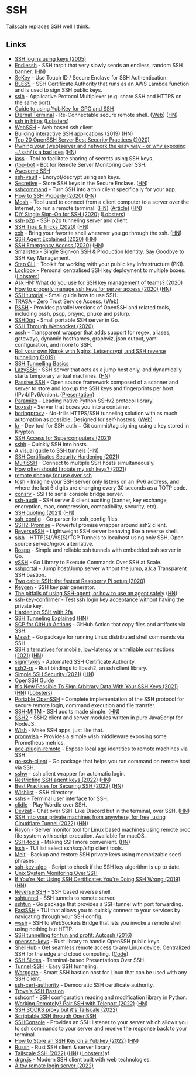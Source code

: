 # SSH

[Tailscale](https://tailscale.com/) replaces SSH well I think.

## Links

- [SSH logins using keys (2005)](http://alblue.bandlem.com/2005/08/howto-ssh-logins-using-keys.html)
- [Endlessh](https://github.com/skeeto/endlessh) - SSH tarpit that very slowly sends an endless, random SSH banner. ([HN](https://news.ycombinator.com/item?id=24491453))
- [SeKey](https://github.com/sekey/sekey) - Use Touch ID / Secure Enclave for SSH Authentication.
- [BLESS](https://github.com/Netflix/bless) - SSH Certificate Authority that runs as an AWS Lambda function and is used to sign SSH public keys.
- [sslh](https://github.com/yrutschle/sslh) - Applicative Protocol Multiplexer (e.g. share SSH and HTTPS on the same port).
- [Guide to using YubiKey for GPG and SSH](https://github.com/drduh/YubiKey-Guide)
- [Eternal Terminal](https://github.com/MisterTea/EternalTerminal) - Re-Connectable secure remote shell. ([Web](https://eternalterminal.dev/)) ([HN](https://news.ycombinator.com/item?id=21640200))
- [ssh in https](https://flak.tedunangst.com/post/ssh-in-https) ([Lobsters](https://lobste.rs/s/xzztac/ssh_https))
- [WebSSH](https://github.com/huashengdun/webssh) - Web based ssh client.
- [Building interactive SSH applications (2019)](https://drewdevault.com/2019/09/02/Interactive-SSH-programs.html) ([HN](https://news.ycombinator.com/item?id=20857362))
- [Top 20 OpenSSH Server Best Security Practices (2020)](https://www.cyberciti.biz/tips/linux-unix-bsd-openssh-server-best-practices.html)
- [Pwning your (web)server and network the easy way - or why exposing ~/.ssh/ is a bad idea](https://0day.work/pwning-your-web-server-and-network-the-easy-way-or-why-exposing-ssh-is-a-bad-idea/) ([HN](https://news.ycombinator.com/item?id=22068070))
- [jass](https://github.com/jschauma/jass) - Tool to facilitate sharing of secrets using SSH keys.
- [rtop-bot](https://github.com/rapidloop/rtop-bot) - Bot for Remote Server Monitoring over SSH.
- [Awesome SSH](https://github.com/moul/awesome-ssh)
- [ssh-vault](https://github.com/ssh-vault/ssh-vault) - Encrypt/decrypt using ssh keys.
- [Secretive](https://github.com/maxgoedjen/secretive) - Store SSH keys in the Secure Enclave. ([HN](https://news.ycombinator.com/item?id=23664129))
- [sshcommand](https://github.com/dokku/sshcommand) - Turn SSH into a thin client specifically for your app.
- [How to SSH Properly (2020)](https://gravitational.com/blog/how-to-ssh-properly/) ([HN](https://news.ycombinator.com/item?id=22750850))
- [Mosh](https://mosh.org/) - Tool used to connect from a client computer to a server over the Internet, to run a remote terminal. ([HN](https://news.ycombinator.com/item?id=22810589)) ([Article](https://www.jefftk.com/p/mosh)) ([HN](https://news.ycombinator.com/item?id=28150287))
- [DIY Single Sign-On for SSH (2020)](https://smallstep.com/blog/diy-single-sign-on-for-ssh/) ([Lobsters](https://lobste.rs/s/jrynqk/diy_single_sign_on_for_ssh))
- [ssh-p2p](https://github.com/nobonobo/ssh-p2p) - SSH p2p tunneling server and client.
- [SSH Tips & Tricks (2020)](https://smallstep.com/blog/ssh-tricks-and-tips/) ([HN](https://news.ycombinator.com/item?id=23025756))
- [xxh](https://github.com/xxh/xxh) - Bring your favorite shell wherever you go through the ssh. ([HN](https://news.ycombinator.com/item?id=29557113))
- [SSH Agent Explained (2020)](https://smallstep.com/blog/ssh-agent-explained/) ([HN](https://news.ycombinator.com/item?id=23241934))
- [SSH Emergency Access (2020)](https://smallstep.com/blog/ssh-emergency-access/) ([HN](https://news.ycombinator.com/item?id=23731351))
- [Smallstep](https://smallstep.com/) - Single Sign-on SSH & Production Identity. Say Goodbye to SSH Key Management.
- [Step CLI](https://github.com/smallstep/cli) - Toolkit for working with your public key infrastructure (PKI).
- [Lockbox](https://github.com/half-cambodian-hacker-man/ssh-lockbox) - Personal centralised SSH key deployment to multiple boxes. ([Lobsters](https://lobste.rs/s/d9ziys/ssh_lockbox_personal_centralised_ssh_key))
- [Ask HN: What do you use for SSH key management of teams? (2020)](https://news.ycombinator.com/item?id=24157180)
- [How to properly manage ssh keys for server access (2020)](https://www.paepper.com/blog/posts/how-to-properly-manage-ssh-keys-for-server-access/) ([HN](https://news.ycombinator.com/item?id=24599837))
- [SSH tutorial](https://github.com/RabeaMue/SSH_tutorial/blob/master/SSH_tutorial.org) - Small guide how to use SSH.
- [TRASA](https://github.com/seknox/trasa) - Zero Trust Service Access. ([Web](https://www.trasa.io/))
- [PSSH](https://github.com/lilydjwg/pssh) - Provides parallel versions of OpenSSH and related tools, including pssh, pscp, prsync, pnuke and pslurp.
- [SSHDog](https://github.com/Matir/sshdog) - Small portable SSH server in Go.
- [SSH Through Websocket (2020)](https://rumpelsepp.org/blog/ssh-through-websocket/)
- [assh](https://github.com/moul/assh) - Transparent wrapper that adds support for regex, aliases, gateways, dynamic hostnames, graphviz, json output, yaml configuration, and more to SSH.
- [Roll your own Ngrok with Nginx, Letsencrypt, and SSH reverse tunnelling (2019)](https://jerrington.me/posts/2019-01-29-self-hosted-ngrok.html)
- [SSH Tunnelling Basics](https://www.polarsparc.com/xhtml/SSH-Tunnel.html)
- [LazySSH](https://github.com/stephank/lazyssh) - SSH server that acts as a jump host only, and dynamically starts temporary virtual machines. ([HN](https://news.ycombinator.com/item?id=25081472))
- [Passive SSH](https://github.com/D4-project/passive-ssh) - Open source framework composed of a scanner and server to store and lookup the SSH keys and fingerprints per host (IPv4/IPv6/onion). ([Presentation](https://github.com/D4-project/passive-ssh/blob/main/doc/slides/passive-ssh-presentation.pdf))
- [Paramiko](https://github.com/paramiko/paramiko) - Leading native Python SSHv2 protocol library.
- [boxssh](https://github.com/prologic/sshbox) - Server that boxes you into a container.
- [boringproxy](https://github.com/boringproxy/boringproxy) - No-frills HTTPS/SSH tunneling solution with as much automation as possible. Designed for self-hosters. ([Web](https://boringproxy.io/))
- [kr](https://github.com/kryptco/kr) - Dev tool for SSH auth + Git commit/tag signing using a key stored in Krypton.
- [SSH Access for Supercomputers (2021)](https://goteleport.com/blog/secure-access-supercomputers/)
- [sshh](https://github.com/daniellockyer/sshh) - Quickly SSH into hosts.
- [A visual guide to SSH tunnels](https://robotmoon.com/ssh-tunnels/) ([HN](https://news.ycombinator.com/item?id=26053323))
- [SSH Certificates Security Hardening (2021)](https://goteleport.com/blog/ssh-certificates)
- [MultiSSH](https://multissh.dev/) - Connect to multiple SSH hosts simultaneously.
- [How often should I rotate my ssh keys? (2021)](https://tailscale.com/blog/rotate-ssh-keys/)
- [remote pbcopy for use over ssh](https://github.com/bottlerocketlabs/remote-pbcopy)
- [tosh](https://github.com/mikroskeem/tosh) - Imagine your SSH server only listens on an IPv6 address, and where the last 6 digits are changing every 30 seconds as a TOTP code.
- [consrv](https://github.com/mdlayher/consrv) - SSH to serial console bridge server.
- [ssh-audit](https://github.com/jtesta/ssh-audit) - SSH server & client auditing (banner, key exchange, encryption, mac, compression, compatibility, security, etc).
- [SSH quoting (2021)](https://www.chiark.greenend.org.uk/~cjwatson/blog/ssh-quoting.html) ([HN](https://news.ycombinator.com/item?id=27483077))
- [ssh_config](https://github.com/kevinburke/ssh_config) - Go parser for ssh_config files.
- [SSH2-Promise](https://github.com/sanketbajoria/ssh2-promise) - Powerful promise wrapper around ssh2 client.
- [ReverseSSH](https://github.com/Fahrj/reverse-ssh) - Lightweight SSH server behaving like a reverse shell.
- [sish](https://github.com/antoniomika/sish) - HTTP(S)/WS(S)/TCP Tunnels to localhost using only SSH. Open source serveo/ngrok alternative.
- [Rospo](https://github.com/ferama/rospo) - Simple and reliable ssh tunnels with embedded ssh server in Go.
- [vSSH](https://github.com/yahoo/vssh) - Go Library to Execute Commands Over SSH at Scale.
- [sshportal](https://github.com/moul/sshportal) - Jump host/Jump server without the jump, a.k.a Transparent SSH bastion.
- [Two cable SSH: the fastest Raspberry Pi setup (2020)](https://blog.cyrusroshan.com/post/two-cable-ssh)
- [Keygen](https://github.com/charmbracelet/keygen) - SSH key pair generator.
- [The pitfalls of using SSH-agent, or how to use an agent safely](https://rabexc.org/posts/pitfalls-of-ssh-agents) ([HN](https://news.ycombinator.com/item?id=28576617))
- [ssh-key-confirmer](https://github.com/benjojo/ssh-key-confirmer) - Test ssh login key acceptance without having the private key.
- [Hardening SSH with 2fa](https://gist.github.com/lizthegrey/9c21673f33186a9cc775464afbdce820)
- [SSH Tunneling Explained](https://goteleport.com/blog/ssh-tunneling-explained/) ([HN](https://news.ycombinator.com/item?id=28802493))
- [SCP for GitHub Actions](https://github.com/appleboy/scp-action) - GitHub Action that copy files and artifacts via SSH.
- [Massh](https://github.com/DiscoRiver/massh) - Go package for running Linux distributed shell commands via SSH.
- [SSH alternatives for mobile, low-latency or unreliable connections (2021)](https://console.dev/articles/ssh-alternatives-for-mobile-low-latency-unreliable-connections/) ([HN](https://news.ycombinator.com/item?id=29081008))
- [signmykey](https://github.com/signmykeyio/signmykey) - Automated SSH Certificate Authority.
- [ssh2-rs](https://github.com/alexcrichton/ssh2-rs) - Rust bindings to libssh2, an ssh client library.
- [Simple SSH Security (2021)](https://disknotifier.com/blog/simple-ssh-security/) ([HN](https://news.ycombinator.com/item?id=29153223))
- [OpenSSH Guide](https://infosec.mozilla.org/guidelines/openssh)
- [It's Now Possible To Sign Arbitrary Data With Your SSH Keys (2021)](https://www.agwa.name/blog/post/ssh_signatures) ([HN](https://news.ycombinator.com/item?id=29208518)) ([Lobsters](https://lobste.rs/s/a0byrl/it_s_now_possible_sign_arbitrary_data_with))
- [Portable OpenSSH](https://github.com/openssh/openssh-portable) - Complete implementation of the SSH protocol for secure remote login, command execution and file transfer.
- [SSH-MITM](https://github.com/ssh-mitm/ssh-mitm) - SSH audits made simple. ([HN](https://news.ycombinator.com/item?id=29256572))
- [SSH2](https://github.com/mscdex/ssh2) - SSH2 client and server modules written in pure JavaScript for NodeJS.
- [Wish](https://github.com/charmbracelet/wish) - Make SSH apps, just like that.
- [promwish](https://github.com/charmbracelet/promwish) - Provides a simple wish middleware exposing some Prometheus metrics.
- [age-plugin-remote](https://github.com/str4d/age-plugin-remote) - Expose local age identities to remote machines via SSH.
- [go-ssh-client](https://github.com/metrue/go-ssh-client) - Go package that helps you run command on remote host via SSH.
- [sshw](https://github.com/yinheli/sshw) - ssh client wrapper for automatic login.
- [Restricting SSH agent keys (2022)](https://lwn.net/SubscriberLink/880458/5c4147ec8a7ca8df/) ([HN](https://news.ycombinator.com/item?id=29816508))
- [Best Practices for Securing SSH (2022)](https://goteleport.com/blog/5-ssh-best-practices/) ([HN](https://news.ycombinator.com/item?id=29812819))
- [Wishlist](https://github.com/charmbracelet/wishlist) - SSH directory.
- [sshs](https://github.com/quantumsheep/sshs) - Terminal user interface for SSH.
- [clidle](https://github.com/ajeetdsouza/clidle) - Play Wordle over SSH.
- [Devzat](https://github.com/quackduck/devzat) - Chat over SSH. Like Discord but in the terminal, over SSH. ([HN](https://news.ycombinator.com/item?id=30688691))
- [SSH into your private machines from anywhere, for free, using Cloudflare Tunnel (2022)](https://orth.uk/ssh-over-cloudflare/) ([HN](https://news.ycombinator.com/item?id=30283987))
- [Rayon](https://github.com/Lakr233/Rayon) - Server monitor tool for Linux based machines using remote proc file system with script execution. Available for macOS.
- [SSH-tools](https://github.com/vaporup/ssh-tools) - Making SSH more convenient. ([HN](https://news.ycombinator.com/item?id=30338289))
- [lssh](https://github.com/blacknon/lssh) - TUI list select ssh/scp/sftp client tools.
- [Melt](https://github.com/charmbracelet/melt) - Backup and restore SSH private keys using memorizable seed phrases.
- [ssh-key-algo](https://github.com/github/ssh-key-algo) - Script to check if the SSH key algorithm is up to date.
- [Unix System Monitoring Over SSH](https://github.com/zix99/sshsysmon)
- [If You're Not Using SSH Certificates You're Doing SSH Wrong (2019)](https://smallstep.com/blog/use-ssh-certificates/) ([HN](https://news.ycombinator.com/item?id=30788544))
- [Reverse SSH](https://github.com/NHAS/reverse_ssh) - SSH based reverse shell.
- [sshtunnel](https://github.com/pahaz/sshtunnel) - SSH tunnels to remote server.
- [sshtun](https://github.com/rgzr/sshtun) - Go package that provides a SSH tunnel with port forwarding.
- [FastSSH](https://github.com/Julien-R44/fast-ssh) - TUI that allows you to quickly connect to your services by navigating through your SSH config.
- [wssh](https://github.com/aluzzardi/wssh) - SSH to WebSockets Bridge that lets you invoke a remote shell using nothing but HTTP.
- [SSH tunnelling for fun and profit: Autossh (2016)](https://www.everythingcli.org/ssh-tunnelling-for-fun-and-profit-autossh/)
- [openssh-keys](https://github.com/coreos/openssh-keys) - Rust library to handle OpenSSH public keys.
- [ShellHub](https://www.shellhub.io/) - Get seamless remote access to any Linux device. Centralized SSH for the edge and cloud computing. ([Code](https://github.com/shellhub-io/shellhub))
- [SSH Slides](https://github.com/ivantsepp/ssh-slides) - Terminal-based Presentations Over SSH.
- [Tunnel-SSH](https://github.com/agebrock/tunnel-ssh) - Easy SSH tunneling.
- [Warpgate](https://github.com/Eugeny/warpgate) - Smart SSH bastion host for Linux that can be used with any SSH client.
- [ssh-cert-authority](https://github.com/cloudtools/ssh-cert-authority) - Democratic SSH certificate authority.
- [Trove's SSH Bastion](https://github.com/notion/bastion)
- [sshconf](https://github.com/sorend/sshconf) - SSH configuration reading and modification library in Python.
- [Working Remotely? Pair SSH with Teleport (2022)](https://haydenjames.io/working-remotely-pair-ssh-with-teleport/) ([HN](https://news.ycombinator.com/item?id=31061905))
- [SSH SOCKS proxy but it's Tailscale (2022)](https://blog.shalman.org/ssh-socks-proxy-but-its-tailscale/)
- [Scriptable SSH through OpenSSH](https://github.com/openssh-rust/openssh)
- [SSHConsole](https://github.com/jimstudt/SSHConsole) - Provides an SSH listener to your server which allows you to ssh commands to your server and receive the response back to your terminal.
- [How to Store an SSH Key on a Yubikey (2022)](https://xeiaso.net/blog/yubikey-ssh-key-storage) ([HN](https://news.ycombinator.com/item?id=31556130))
- [Russh](https://github.com/warp-tech/russh) - Rust SSH client & server library.
- [Tailscale SSH (2022)](https://tailscale.com/blog/tailscale-ssh/) ([HN](https://news.ycombinator.com/item?id=31837115)) ([Lobsters](https://lobste.rs/s/y9ewni/introducing_tailscale_ssh))af
- [drgn.js](https://github.com/drgnjs/drgn) - Modern SSH client built with web technologies.
- [A toy remote login server (2022)](https://jvns.ca/blog/2022/07/28/toy-remote-login-server/)
